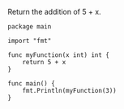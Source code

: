 Return the addition of 5 + x.

    package main
    
    import "fmt"
    
    func myFunction(x int) int {
        return 5 + x
    }
    
    func main() {
        fmt.Println(myFunction(3))
    }
